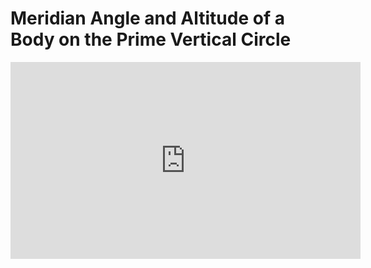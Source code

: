 # Meridian Angle and Altitude of a Body on the Prime Vertical Circle
<iframe width="560" height="315" src="https://www.youtube.com/embed/sHw8l_G_QW4" title="YouTube video player" frameborder="0" allow="accelerometer; autoplay; clipboard-write; encrypted-media; gyroscope; picture-in-picture" allowfullscreen></iframe>
